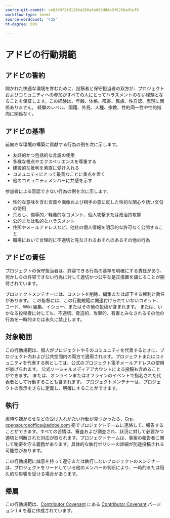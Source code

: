 ```yaml
---
source-git-commit: ce8340f24d116b4268a6ed15dd4e9f626bad1ef6
workflow-type: tm+mt
source-wordcount: '435'
ht-degree: 69%

---
```

# アドビの行動規範

## アドビの誓約

開かれた快適な環境を育むために、投稿者と保守担当者の双方が、プロジェクトおよびコミュニティへの参加がすべての人にとってハラスメントのない経験となることを保証します。この経験は、年齢、体格、障害、民族、性自認、表現に関係ありません。 経験のレベル、国籍、外見、人種、宗教、性的同一性や性的指向に関係なく。

## アドビの基準

前向きな環境の構築に貢献する行為の例を次に示します。

* 友好的かつ包括的な言語の使用
* 多様な視点やエクスペリエンスを尊重する
* 建設的な批判を素直に受け入れる
* コミュニティにとって最善なことに重点を置く
* 他のコミュニティメンバーに共感を示す

参加者による容認できない行為の例を次に示します。

* 性的な意味を含む言葉や画像および相手の意に反した性的な関心や誘い文句の使用
* 荒らし、侮辱的／軽蔑的なコメント、個人攻撃または政治的攻撃
* 公的または私的なハラスメント
* 住所やメールアドレスなど、他社の個人情報を明示的な許可なく公開すること
* 職場において合理的に不適切と見なされるおそれのあるその他の行為

## アドビの責任

プロジェクトの保守担当者は、許容できる行為の基準を明確にする責任があり、何かしらの許容できない行為に対して適切かつ公平な是正措置を講じることが期待されています。

プロジェクトメンテナーには、コメントを削除、編集または却下する権利と責任があります。 この監督には、この行動規範に関連付けられていないコミット、コード、Wiki 編集、イシュー、またはその他の投稿が含まれます。 または、いかなる投稿者に対しても、不適切、脅迫的、攻撃的、有害とみなされるその他の行為を一時的または永久に禁止します。

## 対象範囲

この行動規範は、個人がプロジェクトやそのコミュニティを代表するときに、プロジェクト内および公共空間内の両方で適用されます。プロジェクトまたはコミュニティを代表する例としては、公式のプロジェクト電子メールアドレスの使用が挙げられます。 公式ソーシャルメディアアカウントによる投稿も含めることができます。 または、オンラインまたはオフラインのイベントで指名された代表者として行動することも含まれます。 プロジェクトメンテナーは、プロジェクトの表示をさらに定義し、明確にすることができます。

## 執行

虐待や嫌がらせなどの受け入れがたい行動が見つかったら、Grp-opensourceoffice@adobe.com 宛でプロジェクトチームに連絡して、報告することができます。すべての苦情は、審査および調査され、状況に対して必要かつ適切と判断された対応が取られます。プロジェクトチームは、事案の報告者に関して秘密を守る義務があります。具体的な執行ポリシーの詳細が別途投稿される可能性があります。

この行動規範に誠意を持って遵守または執行しないプロジェクトのメンテナーは、プロジェクトをリードしている他のメンバーの判断により、一時的または恒久的な影響を受ける場合があります。

## 帰属

この行動規範は、[Contributor Covenant](https://www.contributor-covenant.org/version/1/4/code-of-conduct/) にある [Contributor Covenant](https://www.contributor-covenant.org/) バージョン 1.4 を基に作成されています。

